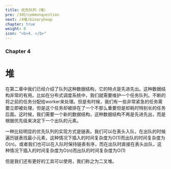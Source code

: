```yaml
---
title: 优先队列（堆）
pre: /3树/commonquestion
next: /4堆/binaryheap
chapter: true
weight: 0
icon: "<b>4. </b>"
---
```


### Chapter 4

# 堆

在第二章中我们已经介绍了队列这种数据结构，它的特点是先进先出。这种数据结构非常的有用。比如在分布式调度系统中，我们就需要维护一个任务队列。不断的将之前的任务分配给worker来处理。但是有时候，我们有一些非常紧急的任务需要立即被处理，但是这个任务却被排在了一个不那么重要但是却耗时特别长的任务后面。这时候，我们需要一个新的数据结构，这种数据结构不再是先进先出，而是根据优先级来决定下一个出队的元素。

一种比较明显的优先队列的实现方式是链表。我们可以在表头入队，在出队的时候遍历链表找最小元素，这种情况下插入的时间复杂度为O(1)而出队的时间复杂度为O(n)。或者我们也可以在入队时保持链表有序，而在出队时直接在表头出队，这种情况下插入的时间复杂度为O(n)而出队的时间复杂度为O(1)

但是我们还有更好的工具可以使用，我们称之为二叉堆。
